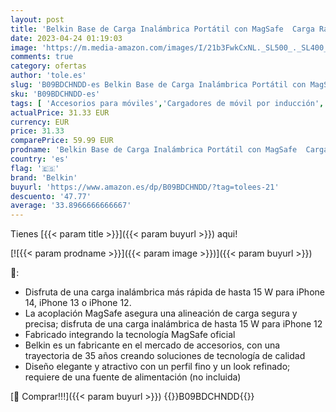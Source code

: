 ```yaml
---
layout: post
title: 'Belkin Base de Carga Inalámbrica Portátil con MagSafe  Carga Rápida de hasta 15 W  Soporte  Compatible con iPhone 14/14 Plus  13  12  Pro/Pro Max  Mini Fuente de Alimentación No Incluida   Azul'
date: 2023-04-24 01:19:03
image: 'https://m.media-amazon.com/images/I/21b3FwkCxNL._SL500_._SL400_.jpg'
comments: true
category: ofertas
author: 'tole.es'
slug: 'B09BDCHNDD-es Belkin Base de Carga Inalámbrica Portátil con MagSafe...'
sku: 'B09BDCHNDD-es'
tags: [ 'Accesorios para móviles','Cargadores de móvil por inducción','Cargadores para móviles','Comunicación móvil y accesorios','Electrónica','belkin','iphone','🇪🇸', ]
actualPrice: 31.33 EUR
currency: EUR
price: 31.33
comparePrice: 59.99 EUR
prodname: 'Belkin Base de Carga Inalámbrica Portátil con MagSafe  Carga Rápida de hasta 15 W  Soporte  Compatible con iPhone 14/14 Plus  13  12  Pro/Pro Max  Mini Fuente de Alimentación No Incluida   Azul'
country: 'es'
flag: '🇪🇸'
brand: 'Belkin'
buyurl: 'https://www.amazon.es/dp/B09BDCHNDD/?tag=tolees-21'
descuento: '47.77'
average: '33.8966666666667'
---
```


Tienes [{{< param title >}}]({{< param buyurl >}}) aqui!

[![{{< param prodname >}}]({{< param image >}})]({{< param buyurl >}})

🔎:

- Disfruta de una carga inalámbrica más rápida de hasta 15 W para iPhone 14, iPhone 13 o iPhone 12.
- La acoplación MagSafe asegura una alineación de carga segura y precisa; disfruta de una carga inalámbrica de hasta 15 W para iPhone 12
- Fabricado integrando la tecnología MagSafe oficial
- Belkin es un fabricante en el mercado de accesorios, con una trayectoria de 35 años creando soluciones de tecnología de calidad
- Diseño elegante y atractivo con un perfil fino y un look refinado; requiere de una fuente de alimentación (no incluida)

[🛒 Comprar!!!]({{< param buyurl >}})
{{<world>}}B09BDCHNDD{{</world>}}
